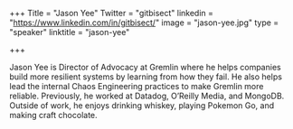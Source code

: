 +++
Title = "Jason Yee"
Twitter = "gitbisect"
linkedin = "https://www.linkedin.com/in/gitbisect/"
image = "jason-yee.jpg"
type = "speaker"
linktitle = "jason-yee"

+++

Jason Yee is Director of Advocacy at Gremlin where he helps companies build more resilient systems by learning from how they fail. He also helps lead the internal Chaos Engineering practices to make Gremlin more reliable. Previously, he worked at Datadog, O’Reilly Media, and MongoDB. Outside of work, he enjoys drinking whiskey, playing Pokemon Go, and making craft chocolate.
